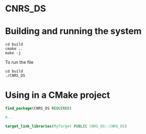 # CNRS_DS

# Building and running the system

```
cd build
cmake ..
make -j
```

To run the file
```
cd build
./CNRS_DS
```

# Using in a CMake project

```cmake
find_package(CNRS_DS REQUIRED)

#...

target_link_libraries(MyTarget PUBLIC CNRS_DS::CNRS_DS)
```
